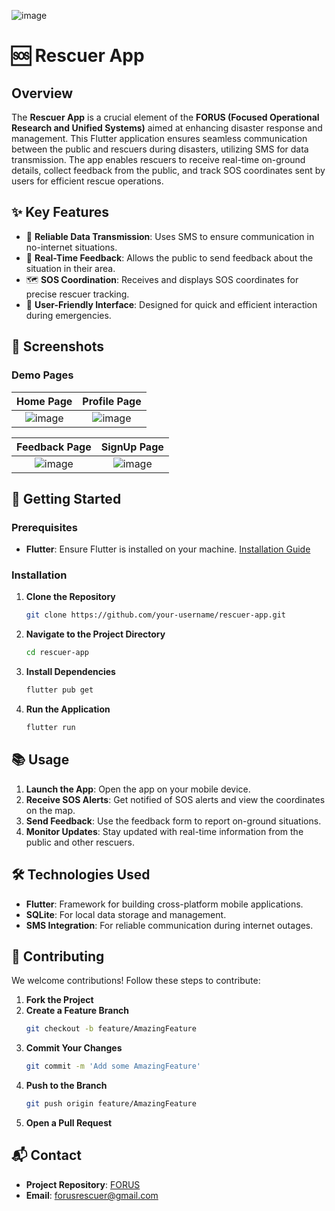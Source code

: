 ![image](https://github.com/user-attachments/assets/04ea16b5-3249-4cd4-9037-0d69493c8093)
# 🆘 Rescuer App 

## Overview

The **Rescuer App** is a crucial element of the **FORUS (Focused Operational Research and Unified Systems)** aimed at enhancing disaster response and management. This Flutter application ensures seamless communication between the public and rescuers during disasters, utilizing SMS for data transmission. The app enables rescuers to receive real-time on-ground details, collect feedback from the public, and track SOS coordinates sent by users for efficient rescue operations.

## ✨ Key Features

- 📡 **Reliable Data Transmission**: Uses SMS to ensure communication in no-internet situations.
- 📝 **Real-Time Feedback**: Allows the public to send feedback about the situation in their area.
- 🗺️ **SOS Coordination**: Receives and displays SOS coordinates for precise rescuer tracking.
- 📱 **User-Friendly Interface**: Designed for quick and efficient interaction during emergencies.

## 📸 Screenshots

### Demo Pages

| **Home Page** | **Profile Page** |
|:-------------:|:----------------:|
| ![image](https://github.com/user-attachments/assets/66e21586-db76-4dfb-8990-3fec7ea8c24b) | ![image](https://github.com/user-attachments/assets/4c7af1d5-7137-4f90-82ef-c8c0512d3ae1) |

| **Feedback Page** | **SignUp Page** |
|:-----------------:|:--------------:|
| ![image](https://github.com/user-attachments/assets/2759a070-0eaa-4cde-87df-47cbd58ba6eb) | ![image](https://github.com/user-attachments/assets/318b9f93-9c98-459d-a2e3-8225a57ba87e) |

## 🚀 Getting Started

### Prerequisites

- **Flutter**: Ensure Flutter is installed on your machine. [Installation Guide](https://flutter.dev/docs/get-started/install)

### Installation

1. **Clone the Repository**
   ```bash
   git clone https://github.com/your-username/rescuer-app.git
   ```

2. **Navigate to the Project Directory**
   ```bash
   cd rescuer-app
   ```

3. **Install Dependencies**
   ```bash
   flutter pub get
   ```

4. **Run the Application**
   ```bash
   flutter run
   ```

## 📚 Usage

1. **Launch the App**: Open the app on your mobile device.
2. **Receive SOS Alerts**: Get notified of SOS alerts and view the coordinates on the map.
3. **Send Feedback**: Use the feedback form to report on-ground situations.
4. **Monitor Updates**: Stay updated with real-time information from the public and other rescuers.

## 🛠️ Technologies Used

- **Flutter**: Framework for building cross-platform mobile applications.
- **SQLite**: For local data storage and management.
- **SMS Integration**: For reliable communication during internet outages.

## 🤝 Contributing

We welcome contributions! Follow these steps to contribute:

1. **Fork the Project**
2. **Create a Feature Branch**
   ```bash
   git checkout -b feature/AmazingFeature
   ```
3. **Commit Your Changes**
   ```bash
   git commit -m 'Add some AmazingFeature'
   ```
4. **Push to the Branch**
   ```bash
   git push origin feature/AmazingFeature
   ```
5. **Open a Pull Request**


## 📬 Contact

- **Project Repository**: [FORUS](https://github.com/BlackEmpir7199FORUS)
- **Email**: [forusrescuer@gmail.com](mailto:your-email@example.com)
